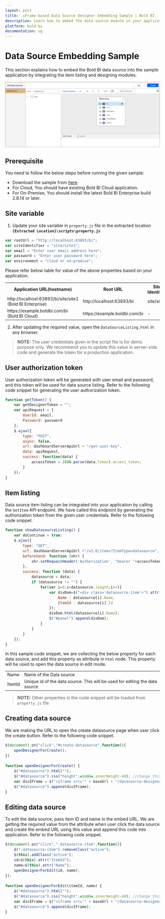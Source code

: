 ```yaml
---
layout: post
title:  iFrame-based Data Source Designer Embedding Sample | Bold BI
description: Learn how to embed the data source module in your application using iFrame such that a data source can be created or edited.
platform: bold-bi
documentation: ug
---
```


# Data Source Embedding Sample
This section explains how to embed the Bold BI data source into the sample application by integrating the item listing and designing modules.  
 

![DatasourceListingSample](/static/assets/embedded/iFrame-based/images/datasource-sample.png)

## Prerequisite
You need to follow the below steps before running the given sample:

*	Download the sample from [here](https://redirect.boldbi.com/?id=6003).
*   For Cloud, You should have existing Bold BI Cloud application.
*	For On-Premise, You should install the latest Bold BI Enterprise build 2.8.14 or later.  

## Site variable
1. Update your site variable in `property.js` file in the extracted location **`{Extracted Location}\scripts\property.js`**  
```js  
var rootUrl = "http://localhost:63893/bi";
var siteIdentifier = "site/site1";
var email = "Enter user email address here";
var password = "Enter user passowrd here";  
var environment = "cloud or on-premise";  
```  
Please refer below table for value of the above properties based on your application.   
<meta charset="utf-8"/>
<table>
  <tbody>
  <tr>
  <th>Application URL(hostname)</th> 
  <th>Root URL</th>
  <th>Site Identifier</th>
  <th>Email</th>
  <th>Password</th>
  <th>Environment</th>   
  </tr>
  <tr>       
        <td align="left">http://localhost:63893/bi/site/site1 (Bold BI Enterprise)</td>
        <td align="left">http://localhost:63893/bi</td>
        <td align="left">site/site1</td>
        <td align="left">user email</td>
        <td align="left">user password</td>
        <td align="left">on-premise</td>
  </tr>
  <tr>       
        <td align="left">https://example.boldbi.com/bi
(Bold BI Cloud)</td>
        <td align="left">https://example.boldbi.com/bi</td>
        <td align="left">-</td>
        <td align="left">user email</td>
        <td align="left">user password</td>
        <td align="left">cloud</td>
  </tr>
  </tbody>
</table>  

2. After updating the required value, open the `DataSourceListing.html` in any browser.  
  
> **NOTE:**  The user credentials given in the script file is for demo purpose only. We recommend you to update this value in server-side code and generate the token for a production application.  

## User authorization token
User authorization token will be generated with user email and password, and this token will be used for data source listing. Refer to the following code snippet for generating the user authorization token.  
```js  
function getToken() {
    var getDesignerToken = "";
    var apiRequest = {
        UserId: email,
        Password: password
    };
    $.ajax({
        type: "POST",
        async: false,
        url: dashboardServerApiUrl + "/get-user-key",
        data: apiRequest,
        success: function(data) {
            accessToken = JSON.parse(data.Token).access_token;
        }
    });
}
```  

## Item listing
Data source item listing can be integrated into your application by calling the `GetItem` API endpoint. We have called this endpoint by generating the authorization token from the given user credentials. Refer to the following code snippet.  
```js  
function showDatasourceListing() {
	var doContinue = true;
	$.ajax({
		type: "GET",
		url: dashboardServerApiUrl +"/v2.0/items?ItemType=datasource",
		beforeSend: function (xhr) {
			xhr.setRequestHeader('Authorization', "bearer "+accessToken)
		},
		success: function (data) {
			datasource = data;
			if (datasource != "") {           
                for(var i=0;i<datasource.length;i++){				
                    var divDom=$("<div class='datasource-item'>").attr({
                        Name : datasource[i].Name,
                        ItemId : datasource[i].Id
                    });
                    divDom.html(datasource[i].Name);
                    $("#panel").append(divDom);            
                }
            }
        }
    });
}
```  

In this sample code snippet, we are collecting the below property for each data source, and add this property as attribute in `html` node. This property will be used to open the data source in edit mode.  
<table>
  <tbody>
    <tr>
        <td align="left">Name</td>
        <td align="left">Name of the Data source</td>
    </tr>
    <tr>
        <td align="left">ItemId</td>
        <td align="left">Unique id of the data source. This will be used for editing the data source</td>
    </tr>
  </tbody>
</table>

> **NOTE:**  Other properties in the code snippet will be loaded from `property.js`  file

##  Creating data source
We are making the URL to open the create datasource page when user click the create button. Refer to the following code snippet.  
```js  
$(document).on("click","#create-datasource",function(){
    openDesignerForCreate();
})

function openDesignerForCreate() {
    $("#datasource").html("");
    $("#datasource").css("height",window.innerHeight-48); //change this value to dynamically set the height of the data source rendernig dom
	var divIFrame = $("<iframe src='" + baseUrl + "/datasource-designer/connection?isembed=true' id='dashboard-frame' width='100%' height='100%' allowfullscreen frameborder='0'></iframe>");					
	$("#datasource").append(divIFrame);
} 
```  

##  Editing data source
To edit the data source, pass item ID and name in the embed URL. We are getting the required value from the attribute when user click the data source and create the embed URL using this value and append this code into application. Refer to the following code snippet.  
```js
$(document).on("click",".datasource-item",function(){
    $(".datasource-item").removeClass("active");
    $(this).addClass("active");
    id=$(this).attr("ItemId");
    name=$(this).attr("Name");
    openDesignerForEdit(id, name);
});

function openDesignerForEdit(itemId, name) {
    $("#datasource").html("");
    $("#datasource").css("height",window.innerHeight-48); //change this value to dynamically set the height of the data source rendernig dom
	var divIFrame = $("<iframe src='" + baseUrl + "/datasource-designer/" + itemId + "/" + name + "?isembed=true' id='dashboard-frame' width='100%' height='100%' allowfullscreen frameborder='0'></iframe>");					
	$("#datasource").append(divIFrame);
}
```